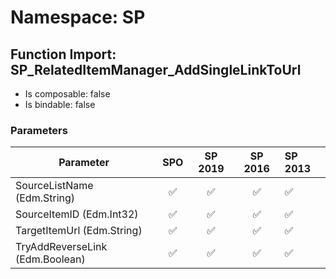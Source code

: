 # Namespace: SP

## Function Import: SP_RelatedItemManager_AddSingleLinkToUrl

- Is composable: false
- Is bindable: false

### Parameters

Parameter | SPO | SP 2019 | SP 2016 | SP 2013
----------|:---:|:-------:|:-------:|:-------
SourceListName (Edm.String) | ✅ | ✅ | ✅ | ✅
SourceItemID (Edm.Int32) | ✅ | ✅ | ✅ | ✅
TargetItemUrl (Edm.String) | ✅ | ✅ | ✅ | ✅
TryAddReverseLink (Edm.Boolean) | ✅ | ✅ | ✅ | ✅
